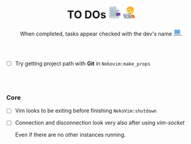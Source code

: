 <div align='center'>

  # TO DOs <img width=32 src='https://raw.githubusercontent.com/pandasoli/twemojis/master/1f4d1.svg'/> <img width=32 src='https://raw.githubusercontent.com/pandasoli/twemojis/master/1f9d1-200d-1f4bb.svg'/>

  When completed, tasks appear checked with the dev's name <img width=20 src='https://raw.githubusercontent.com/pandasoli/twemojis/master/1f4bb.svg'/>.
</div>
<br/>
<br/>

- [ ] Try getting project path with **Git** in `Nekovim:make_props`

<br/><br/>

### Core

- [ ] Vim looks to be exiting before finishing `NekoVim:shutdown`
- [ ] Connection and disconnection look very also after using _vim-socket_

  Even if there are no other instances running.
